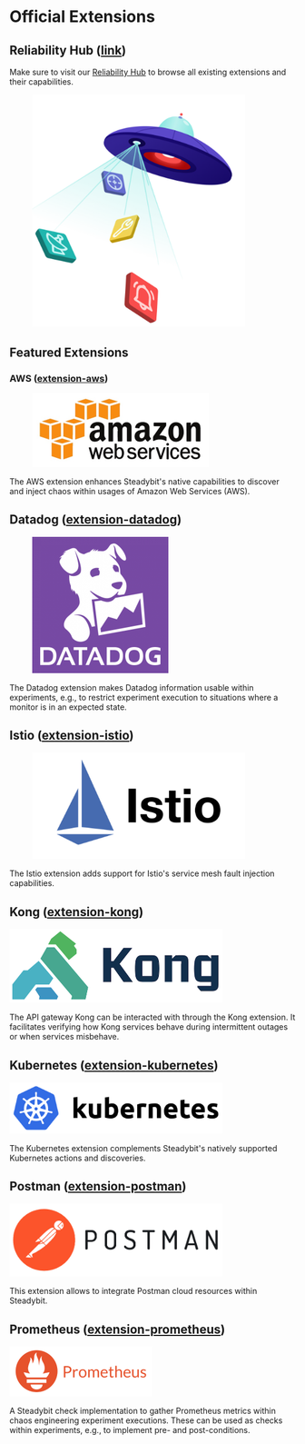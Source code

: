 # Official Extensions

## Reliability Hub ([link](https://hub.steadybit.com/))

Make sure to visit our [Reliability Hub](https://hub.steadybit.com/) to browse all existing extensions and their capabilities.

<div align="left">

<figure><img src="../../.gitbook/assets/ufo-hub.webp" alt="" width="375"><figcaption></figcaption></figure>

</div>

## Featured Extensions

### AWS ([extension-aws](https://hub.steadybit.com/extension/com.github.steadybit.extension_aws))

<div align="left">

<figure><img src="../../.gitbook/assets/aws-logo.jpeg" alt="" width="311"><figcaption></figcaption></figure>

</div>

The AWS extension enhances Steadybit's native capabilities to discover and inject chaos within usages of Amazon Web Services (AWS).

## Datadog ([extension-datadog](https://hub.steadybit.com/extension/com.github.steadybit.extension_datadog))

<div align="left">

<figure><img src="../../.gitbook/assets/datadog.png" alt="" width="240"><figcaption></figcaption></figure>

</div>

The Datadog extension makes Datadog information usable within experiments, e.g., to restrict experiment execution to situations where a monitor is in an expected state.

## Istio ([extension-istio](https://hub.steadybit.com/extension/com.github.steadybit.extension_istio))

<div align="left">

<figure><img src="../../.gitbook/assets/istio.png" alt="" width="375"><figcaption></figcaption></figure>

</div>

The Istio extension adds support for Istio's service mesh fault injection capabilities.

## Kong ([extension-kong](https://hub.steadybit.com/extension/com.github.steadybit.extension_kong))

<div align="left">

<img src="../../.gitbook/assets/kong-logo.png" alt="" width="375">

</div>

The API gateway Kong can be interacted with through the Kong extension. It facilitates verifying how Kong services behave during intermittent outages or when services misbehave.

## Kubernetes ([extension-kubernetes](https://hub.steadybit.com/extension/com.github.steadybit.extension_kubernetes))

<div align="left">

<img src="../../.gitbook/assets/kubernetes.png" alt="" width="375">

</div>

The Kubernetes extension complements Steadybit's natively supported Kubernetes actions and discoveries.

## Postman ([extension-postman](https://hub.steadybit.com/extension/com.github.steadybit.extension_postman))

<div align="left">

<img src="../../.gitbook/assets/postman.png" alt="" width="375">

</div>

This extension allows to integrate Postman cloud resources within Steadybit.

## Prometheus ([extension-prometheus](https://hub.steadybit.com/extension/com.github.steadybit.extension_prometheus))

<div align="left">

<img src="../../.gitbook/assets/prometheus.png" alt="" width="251">

</div>

A Steadybit check implementation to gather Prometheus metrics within chaos engineering experiment executions. These can be used as checks within experiments, e.g., to implement pre- and post-conditions.
